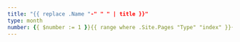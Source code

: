 ```yaml
---
title: "{{ replace .Name "-" " " | title }}"
type: month
number: {{ $number := 1 }}{{ range where .Site.Pages "Type" "index" }}{{ $number = (add $number 1) }}{{ end }}{{ $number }}
---
```

